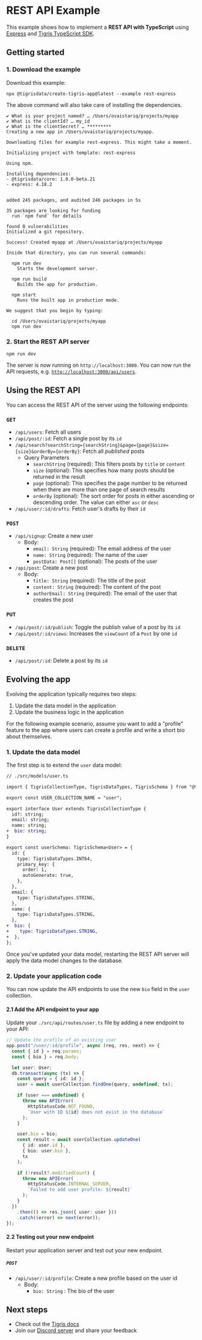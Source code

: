 # REST API Example

This example shows how to implement a **REST API with TypeScript** using
[Express](https://expressjs.com/) and
[Tigris TypeScript SDK](https://docs.tigrisdata.com/typescript/).

## Getting started

### 1. Download the example

Download this example:

```
npx @tigrisdata/create-tigris-app@latest --example rest-express
```

The above command will also take care of installing the dependencies.

```shell
✔ What is your project named? … /Users/ovaistariq/projects/myapp
✔ What is the clientId? … my_id
✔ What is the clientSecret? … *********
Creating a new app in /Users/ovaistariq/projects/myapp.

Downloading files for example rest-express. This might take a moment.

Initializing project with template: rest-express

Using npm.

Installing dependencies:
- @tigrisdata/core: 1.0.0-beta.21
- express: 4.18.2


added 245 packages, and audited 246 packages in 5s

35 packages are looking for funding
  run `npm fund` for details

found 0 vulnerabilities
Initialized a git repository.

Success! Created myapp at /Users/ovaistariq/projects/myapp

Inside that directory, you can run several commands:

  npm run dev
    Starts the development server.

  npm run build
    Builds the app for production.

  npm start
    Runs the built app in production mode.

We suggest that you begin by typing:

  cd /Users/ovaistariq/projects/myapp
  npm run dev
```

### 2. Start the REST API server

```
npm run dev
```

The server is now running on `http://localhost:3000`. You can now run the API requests, e.g. [`http://localhost:3000/api/users`](http://localhost:3000/api/users).

## Using the REST API

You can access the REST API of the server using the following endpoints:

### `GET`

- `/api/users`: Fetch all users
- `/api/post/:id`: Fetch a single post by its `id`
- `/api/search?searchString={searchString}&page={page}&size={size}&orderBy={orderBy}`: Fetch all _published_ posts
  - Query Parameters
    - `searchString` (required): This filters posts by `title` or `content`
    - `size` (optional): This specifies how many posts should be returned in the result
    - `page` (optional): This specifies the page number to be returned when there are more than one page of search results
    - `orderBy` (optional): The sort order for posts in either ascending or descending order. The value can either `asc` or `desc`
- `/api/user/:id/drafts`: Fetch user's drafts by their `id`

### `POST`

- `/api/signup`: Create a new user
  - Body:
    - `email: String` (required): The email address of the user
    - `name: String` (required): The name of the user
    - `postData: Post[]` (optional): The posts of the user
- `/api/post`: Create a new post
  - Body:
    - `title: String` (required): The title of the post
    - `content: String` (required): The content of the post
    - `authorEmail: String` (required): The email of the user that creates the post

### `PUT`

- `/api/post/:id/publish`: Toggle the publish value of a post by its `id`
- `/api/post/:id/views`: Increases the `viewCount` of a `Post` by one `id`

### `DELETE`

- `/api/post/:id`: Delete a post by its `id`

## Evolving the app

Evolving the application typically requires two steps:

1. Update the data model in the application
2. Update the business logic in the application

For the following example scenario, assume you want to add a "profile" feature to the app where users can create a profile and write a short bio about themselves.

### 1. Update the data model

The first step is to extend the `user` data model:

```diff
// ./src/models/user.ts

import { TigrisCollectionType, TigrisDataTypes, TigrisSchema } from "@tigrisdata/core/dist/types";

export const USER_COLLECTION_NAME = "user";

export interface User extends TigrisCollectionType {
  id?: string;
  email: string;
  name: string;
+  bio: string;
}

export const userSchema: TigrisSchema<User> = {
  id: {
    type: TigrisDataTypes.INT64,
    primary_key: {
      order: 1,
      autoGenerate: true,
    },
  },
  email: {
    type: TigrisDataTypes.STRING,
  },
  name: {
    type: TigrisDataTypes.STRING,
  },
+  bio: {
+    type: TigrisDataTypes.STRING,
+  },
};
```

Once you've updated your data model, restarting the REST API server will
apply the data model changes to the database.

### 2. Update your application code

You can now update the API endpoints to use the new `bio` field in the
`user` collection.

#### 2.1 Add the API endpoint to your app

Update your `./src/api/routes/user.ts` file by adding a new endpoint to your
API:

```ts
// Update the profile of an existing user
app.post("/user/:id/profile", async (req, res, next) => {
  const { id } = req.params;
  const { bio } = req.body;

  let user: User;
  db.transact(async (tx) => {
    const query = { id: id };
    user = await userCollection.findOne(query, undefined, tx);

    if (user === undefined) {
      throw new APIError(
        HttpStatusCode.NOT_FOUND,
        `User with ID ${id} does not exist in the database`
      );
    }

    user.bio = bio;
    const result = await userCollection.updateOne(
      { id: user.id },
      { bio: user.bio },
      tx
    );

    if (!result?.modifiedCount) {
      throw new APIError(
        HttpStatusCode.INTERNAL_SERVER,
        `Failed to add user profile: ${result}`
      );
    }
  })
    .then(() => res.json({ user: user }))
    .catch((error) => next(error));
});
```

#### 2.2 Testing out your new endpoint

Restart your application server and test out your new endpoint.

##### `POST`

- `/api/user/:id/profile`: Create a new profile based on the user id
  - Body:
    - `bio: String` : The bio of the user

## Next steps

- Check out the [Tigris docs](https://docs.tigrisdata.com/)
- Join our [Discord server](http://discord.tigrisdata.com/) and share your
  feedback
